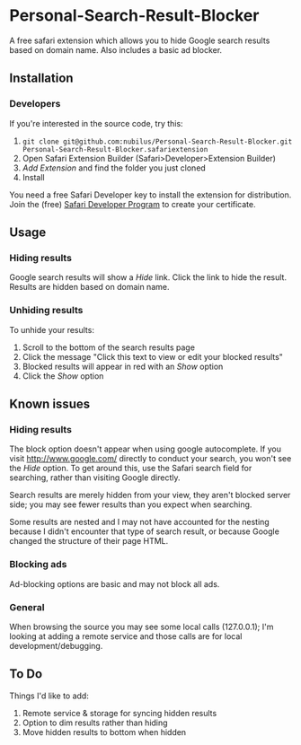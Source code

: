 Personal-Search-Result-Blocker
==============================

A free safari extension which allows you to hide Google search results based on domain name. Also includes a basic ad blocker.

## Installation


### Developers

If you're interested in the source code, try this:

1. `git clone git@github.com:nubilus/Personal-Search-Result-Blocker.git Personal-Search-Result-Blocker.safariextension`
2. Open Safari Extension Builder (Safari>Developer>Extension Builder)
3. *Add Extension* and find the folder you just cloned
5. Install 

You need a free Safari Developer key to install the extension for distribution. Join the (free) [Safari Developer Program](https://developer.apple.com/programs/safari/) to create your certificate.


## Usage

### Hiding results

Google search results will show a *Hide <domain>* link. Click the link to hide the result. Results are hidden based on domain name.


### Unhiding results

To unhide your results:

1. Scroll to the bottom of the search results page
2. Click the message "Click this text to view or edit your blocked results"
3. Blocked results will appear in red with an *Show <domain>* option
4. Click the *Show <domain>* option


## Known issues

### Hiding results

The block option doesn't appear when using google autocomplete. If you visit http://www.google.com/ directly to conduct your search, you won't see the *Hide <domain>* option. To get around this, use the Safari search field for searching, rather than visiting Google directly.

Search results are merely hidden from your view, they aren't blocked server side; you may see fewer results than you expect when searching.

Some results are nested and I may not have accounted for the nesting because I didn't encounter that type of search result, or because Google changed the structure of their page HTML.


### Blocking ads

Ad-blocking options are basic and may not block all ads.

### General

When browsing the source you may see some local calls (127.0.0.1); I'm looking at adding a remote service and those calls are for local development/debugging.


## To Do

Things I'd like to add:

1. Remote service & storage for syncing hidden results
2. Option to dim results rather than hiding
3. Move hidden results to bottom when hidden